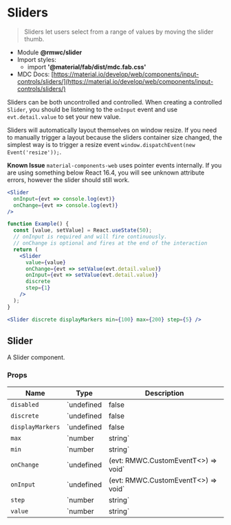 # Sliders

> Sliders let users select from a range of values by moving the slider thumb.

- Module **@rmwc/slider**
- Import styles:
  - import **'@material/fab/dist/mdc.fab.css'**
- MDC Docs: [https://material.io/develop/web/components/input-controls/sliders/](https://material.io/develop/web/components/input-controls/sliders/)

Sliders can be both uncontrolled and controlled. When creating a controlled `Slider`, you should be listening to the `onInput` event and use `evt.detail.value` to set your new value.

Sliders will automatically layout themselves on window resize. If you need to manually trigger a layout because the sliders container size changed, the simplest way is to trigger a resize event `window.dispatchEvent(new Event('resize'));`.

**Known Issue** `material-components-web` uses pointer events internally. If you are using something below React 16.4, you will see unknown attribute errors, however the slider should still work.

```jsx
<Slider
  onInput={evt => console.log(evt)}
  onChange={evt => console.log(evt)}
/>
```

```jsx
function Example() {
  const [value, setValue] = React.useState(50);
  // onInput is required and will fire continuously.
  // onChange is optional and fires at the end of the interaction
  return (
    <Slider
      value={value}
      onChange={evt => setValue(evt.detail.value)}
      onInput={evt => setValue(evt.detail.value)}
      discrete
      step={1}
    />
  );
}
```

```jsx
<Slider discrete displayMarkers min={100} max={200} step={5} />
```

## Slider
A Slider component.

### Props

| Name | Type | Description |
|------|------|-------------|
| `disabled` | `undefined | false | true` | Disables the control. |
| `discrete` | `undefined | false | true` | Displays the exact value of the Slider on the knob. |
| `displayMarkers` | `undefined | false | true` | Displays the individual step markers on the Slider track. |
| `max` | `number | string` | The maximum value of the Slider. |
| `min` | `number | string` | The minimum value of the Slider. |
| `onChange` | `undefined | (evt: RMWC.CustomEventT<>) => void` | A callback that fires when the Slider stops sliding which takes an event with event.detail.value set to the Slider's value. |
| `onInput` | `undefined | (evt: RMWC.CustomEventT<>) => void` | A callback that fires continuously while the Slider is sliding that takes an event with event.detail.value set to the Slider's value. |
| `step` | `number | string` | A step to quantize values by. |
| `value` | `number | string` | The value of the Slider. |


